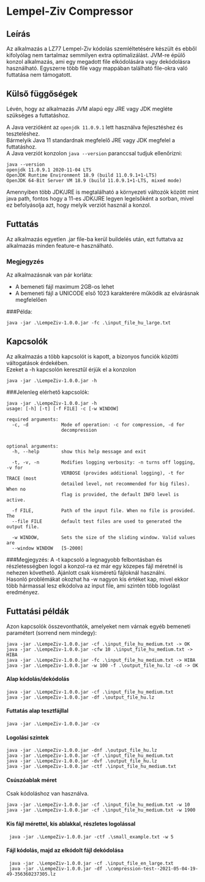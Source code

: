 # Lempel-Ziv Compressor

## Leírás

Az alkalmazás a LZ77 Lempel-Ziv kódolás szemléltetésére készült és ebből kifolyólag nem tartalmaz semmilyen extra
optimalizálást. JVM-re épülő konzol alkalmazás, ami egy megadott file elkódolására vagy dekódolásra használható.
Egyszerre több file vagy mappában található file-okra való futtatása nem támogatott.

## Külső függőségek

Lévén, hogy az alkalmazás JVM alapú egy JRE vagy JDK megléte szükséges a futtatáshoz.

A Java verzióként az ```openjdk 11.0.9.1``` lett használva fejlesztéshez és teszteléshez.\
Bármelyik Java 11 standardnak megfelelő JRE vagy JDK megfelel a futtatáshoz.\
A Java verziót konzolon ```java --version``` paranccsal tudjuk ellenőrizni:
``` 
java --version
openjdk 11.0.9.1 2020-11-04 LTS
OpenJDK Runtime Environment 18.9 (build 11.0.9.1+1-LTS)
OpenJDK 64-Bit Server VM 18.9 (build 11.0.9.1+1-LTS, mixed mode)
```
Amennyiben több JDK/JRE is megtalálható a környezeti változók között mint java path, fontos hogy a 11-es JDK/JRE 
legyen legelsőként a sorban, mivel ez befolyásolja azt, hogy melyik verziót használ a konzol.

## Futtatás

Az alkalmazás egyetlen .jar file-ba kerül buildelés után, ezt futtatva az alkalmazás minden feature-e használható.
### Megjegyzés
Az alkalmazásnak van pár korláta:
* A bemeneti fájl maximum 2GB-os lehet
* A bemeneti fájl a UNICODE első 1023 karakterére működik az elvárásnak megfelelően

###Példa:
```
java -jar .\LempeZiv-1.0.0.jar -fc .\input_file_hu_large.txt
```

## Kapcsolók

Az alkalmazás a több kapcsolót is kapott, a bizonyos funciók közötti váltogatások érdekében.\
Ezeket a -h kapcsolón keresztűl érjük el a konzolon
```
java -jar .\LempeZiv-1.0.0.jar -h
```

###Jelenleg elérhető kapcsolók:

```
java -jar .\LempeZiv-1.0.0.jar -h
usage: [-h] [-t] [-f FILE] -c [-w WINDOW]

required arguments:
  -c, -d            Mode of operation: -c for compression, -d for
                    decompression


optional arguments:
  -h, --help        show this help message and exit

  -t, -v, -n        Modifies logging verbosity: -n turns off logging, -v for
                    VERBOSE (provides additional logging), -t for TRACE (most
                    detailed level, not recommended for big files). When no
                    flag is provided, the default INFO level is active.

  -f FILE,          Path of the input file. When no file is provided. The
  --file FILE       default test files are used to generated the output file.

  -w WINDOW,        Sets the size of the sliding window. Valid values are
  --window WINDOW   [5-2000]
```
###Megjegyzés:
A -t kapcsoló a legnagyobb felbontásban és részletességben logol a konzol-ra ez már egy közepes fájl méretnél is nehezen követhető.
Ajánlott csak kisméretű fájloknál használni.\
Hasonló problémákat okozhat ha -w nagyon kis értéket kap, mivel ekkor több hármassal lesz elkódolva az input file, ami 
szintén több logolást eredményez.

## Futtatási példák
Azon kapcsolók összevonthatók, amelyeket nem várnak egyéb bemeneti paramétert (sorrend nem mindegy):
```
java -jar .\LempeZiv-1.0.0.jar -cf .\input_file_hu_medium.txt -> OK
java -jar .\LempeZiv-1.0.0.jar -cfw 10 .\input_file_hu_medium.txt -> HIBA
java -jar .\LempeZiv-1.0.0.jar -fc .\input_file_hu_medium.txt -> HIBA
java -jar .\LempeZiv-1.0.0.jar -w 100 -f .\output_file_hu.lz -cd -> OK
```

#### Alap kódolás/dekódolás
```
java -jar .\LempeZiv-1.0.0.jar -cf .\input_file_hu_medium.txt
java -jar .\LempeZiv-1.0.0.jar -df .\output_file_hu.lz
```
#### Futtatás alap tesztfájllal
```
java -jar .\LempeZiv-1.0.0.jar -cv
```
#### Logolási szintek
```
java -jar .\LempeZiv-1.0.0.jar -dnf .\output_file_hu.lz
java -jar .\LempeZiv-1.0.0.jar -cf .\input_file_hu_medium.txt
java -jar .\LempeZiv-1.0.0.jar -dvf .\output_file_hu.lz
java -jar .\LempeZiv-1.0.0.jar -ctf .\input_file_hu_medium.txt
```

#### Csúszóablak méret
Csak kódoláshoz van használva.
```
java -jar .\LempeZiv-1.0.0.jar -cf .\input_file_hu_medium.txt -w 10
java -jar .\LempeZiv-1.0.0.jar -cf .\input_file_hu_medium.txt -w 1900
```

#### Kis fájl mérettel, kis ablakkal, részletes logolással
```
 java -jar .\LempeZiv-1.0.0.jar -ctf .\small_example.txt -w 5
```

#### Fájl kódolás, majd az elkódolt fájl dekódolása

```
 java -jar .\LempeZiv-1.0.0.jar -cf .\input_file_en_large.txt
 java -jar .\LempeZiv-1.0.0.jar -df .\compression-test--2021-05-04-19-49-356360237305.lz
```
